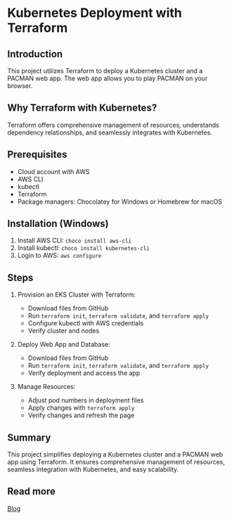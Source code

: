 # Kubernetes Deployment with Terraform

## Introduction
This project utilizes Terraform to deploy a Kubernetes cluster and a PACMAN web app. The web app allows you to play PACMAN on your browser.

## Why Terraform with Kubernetes?
Terraform offers comprehensive management of resources, understands dependency relationships, and seamlessly integrates with Kubernetes.

## Prerequisites
- Cloud account with AWS
- AWS CLI
- kubectl
- Terraform
- Package managers: Chocolatey for Windows or Homebrew for macOS

## Installation (Windows)
1. Install AWS CLI: `choco install aws-cli`
2. Install kubectl: `choco install kubernetes-cli`
3. Login to AWS: `aws configure`

## Steps
1. Provision an EKS Cluster with Terraform:
   - Download files from GitHub
   - Run `terraform init`, `terraform validate`, and `terraform apply`
   - Configure kubectl with AWS credentials
   - Verify cluster and nodes
   
2. Deploy Web App and Database:
   - Download files from GitHub
   - Run `terraform init`, `terraform validate`, and `terraform apply`
   - Verify deployment and access the app
   
3. Manage Resources:
   - Adjust pod numbers in deployment files
   - Apply changes with `terraform apply`
   - Verify changes and refresh the page

## Summary
This project simplifies deploying a Kubernetes cluster and a PACMAN web app using Terraform. It ensures comprehensive management of resources, seamless integration with Kubernetes, and easy scalability.


## Read more

[Blog](https://teebaba.hashnode.dev/deploying-and-managing-a-web-app-in-kubernetes-with-terraform)